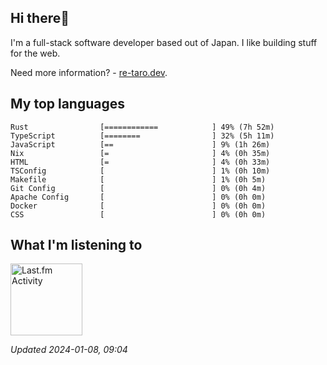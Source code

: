 <!-- deno-fmt-ignore-file -->
## Hi there👋

I'm a full-stack software developer based out of Japan. I like building stuff for the web.

Need more information? - [re-taro.dev](https://re-taro.dev).



## My top languages

```
Rust                [============            ] 49% (7h 52m)
TypeScript          [========                ] 32% (5h 11m)
JavaScript          [==                      ] 9% (1h 26m)
Nix                 [=                       ] 4% (0h 35m)
HTML                [=                       ] 4% (0h 33m)
TSConfig            [                        ] 1% (0h 10m)
Makefile            [                        ] 1% (0h 5m)
Git Config          [                        ] 0% (0h 4m)
Apache Config       [                        ] 0% (0h 0m)
Docker              [                        ] 0% (0h 0m)
CSS                 [                        ] 0% (0h 0m)
```


## What I'm listening to


<a href="https://github.com/kiosion/toru">
  <picture>
    <source media="(prefers-color-scheme: dark)" srcset="https://toru.kio.dev/api/v1/re-taro?blur&border_width=0&border_radius=26&theme=nord">
    <source media="(prefers-color-scheme: light)" srcset="https://toru.kio.dev/api/v1/re-taro?blur&border_width=0&border_radius=26&theme=light">
    <img alt="Last.fm Activity" src="https://toru.kio.dev/api/v1/re-taro?blur&border_width=0&border_radius=26" height="115" />
  </picture>
</a>

<br />

_Updated 2024-01-08, 09:04_

